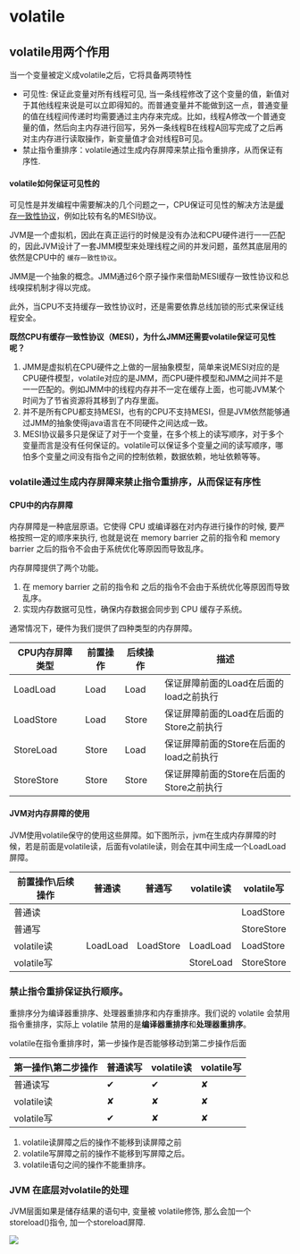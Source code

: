 # volatile

## volatile用两个作用

当一个变量被定义成volatile之后，它将具备两项特性

- 可见性: 保证此变量对所有线程可见, 当一条线程修改了这个变量的值，新值对于其他线程来说是可以立即得知的。而普通变量并不能做到这一点，普通变量的值在线程间传递时均需要通过主内存来完成。比如，线程A修改一个普通变量的值，然后向主内存进行回写，另外一条线程B在线程A回写完成了之后再对主内存进行读取操作，新变量值才会对线程B可见。
- 禁止指令重排序：volatile通过生成内存屏障来禁止指令重排序，从而保证有序性.

#### volatile如何保证可见性的

可见性是并发编程中需要解决的几个问题之一，CPU保证可见性的解决方法是[缓存一致性协议](/pbase/protocol/缓存一致性协议MESI.md)，例如比较有名的MESI协议。

JVM是一个虚拟机，因此在真正运行的时候是没有办法和CPU硬件进行一一匹配的，因此JVM设计了一套JMM模型来处理线程之间的并发问题，虽然其底层用的依然是CPU中的 `缓存一致性协议`。

JMM是一个抽象的概念。JMM通过6个原子操作来借助MESI缓存一致性协议和总线嗅探机制才得以完成。

此外，当CPU不支持缓存一致性协议时，还是需要依靠总线加锁的形式来保证线程安全。

**既然CPU有缓存一致性协议（MESI），为什么JMM还需要volatile保证可见性呢？**

1. JMM是虚拟机在CPU硬件之上做的一层抽象模型，简单来说MESI对应的是CPU硬件模型，volatile对应的是JMM，而CPU硬件模型和JMM之间并不是一一匹配的。例如JMM中的线程内存并不一定在缓存上面，也可能JVM某个时间为了节省资源将其移到了内存里面。
2. 并不是所有CPU都支持MESI，也有的CPU不支持MESI，但是JVM依然能够通过JMM的抽象使得java语言在不同硬件之间达成一致。
3. MESI协议最多只是保证了对于一个变量，在多个核上的读写顺序，对于多个变量而言是没有任何保证的。volatile可以保证多个变量之间的读写顺序，哪怕多个变量之间没有指令之间的控制依赖，数据依赖，地址依赖等等。

### volatile通过生成内存屏障来禁止指令重排序，从而保证有序性

#### CPU中的内存屏障

内存屏障是一种底层原语。它使得 CPU 或编译器在对内存进行操作的时候, 要严格按照一定的顺序来执行, 也就是说在 memory barrier 之前的指令和 memory barrier 之后的指令不会由于系统优化等原因而导致乱序。

内存屏障提供了两个功能。

1. 在 memory barrier 之前的指令和 之后的指令不会由于系统优化等原因而导致乱序。
2. 实现内存数据可见性，确保内存数据会同步到 CPU 缓存子系统。

通常情况下，硬件为我们提供了四种类型的内存屏障。

| CPU内存屏障类型 | 前置操作 | 后续操作 | 描述                                    |
| --------------- | -------- | -------- | --------------------------------------- |
| LoadLoad        | Load     | Load     | 保证屏障前面的Load在后面的load之前执行  |
| LoadStore       | Load     | Store    | 保证屏障前面的Load在后面的Store之前执行 |
| StoreLoad       | Store    | Load     | 保证屏障前面的Store在后面的load之前执行  |
| StoreStore      | Store    | Store    | 保证屏障前面的Store在后面的Store之前执行  |

#### JVM对内存屏障的使用

JVM使用volatile保守的使用这些屏障。如下图所示，jvm在生成内存屏障的时候，若是前面是volatile读，后面有volatile读，则会在其中间生成一个LoadLoad屏障。

| 前置操作\后续操作 | 普通读   | 普通写    | volatile读 | volatile写 |
| ----------------- | -------- | --------- | ---------- | ---------- |
| 普通读            |          |           |            | LoadStore  |
| 普通写            |          |           |            | StoreStore |
| volatile读        | LoadLoad | LoadStore | LoadLoad   | LoadStore  |
| volatile写        |          |           | StoreLoad  | StoreStore |

### 禁止指令重排保证执行顺序。

重排序分为编译器重排序、处理器重排序和内存重排序。我们说的 volatile 会禁用指令重排序，实际上 volatile 禁用的是**编译器重排序**和**处理器重排序**。

volatile在指令重排序时，第一步操作是否能够移动到第二步操作后面

| 第一操作\第二步操作 | 普通读写 | volatile读 | volatile写 |
| ------------------- | -------- | ---------- | ---------- |
| 普通读写            | ✔       | ✔         | ✘         |
| volatile读          | ✘       | ✘         | ✘         |
| volatile写          | ✔       | ✘         | ✘         |

1. volatile读屏障之后的操作不能移到读屏障之前
2. volatile写屏障之前的操作不能移到写屏障之后。
3. volatile语句之间的操作不能重排序。

### JVM 在底层对volatile的处理

JVM层面如果是储存结果的语句中, 变量被 volatile修饰, 那么会加一个 storeload()指令, 加一个storeload屏障.

![](https://gitee.com/cpfree/picture-warehouse/raw/master/pic1/1638272057057-8cbcb097-3e36-49e3-89da-f23bceca72d1.png)




